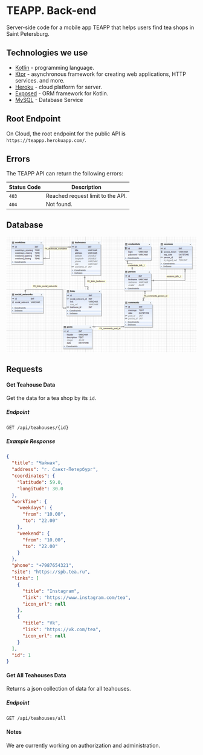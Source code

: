 # TEAPP. Back-end

Server-side code for a mobile app TEAPP that helps users find tea shops in Saint Petersburg.

## Technologies we use
- [Kotlin](https://kotlinlang.org/) - programming language.
- [Ktor](https://ktor.io/) - asynchronous framework for creating web applications, HTTP services. and more.
- [Heroku](https://www.heroku.com/) - cloud platform for server.
- [Exposed](https://github.com/JetBrains/Exposed) - ORM framework for Kotlin.
- [MySQL](https://www.mysql.com/) - Database Service

## Root Endpoint

On Cloud, the root endpoint for the public API is `https://teappp.herokuapp.com/`.

## Errors

The TEAPP API can return the following errors:

| Status Code | Description                                                           |
| ----------- | --------------------------------------------------------------------- |
| `403`       | Reached request limit to the API.                                     |
| `404`       | Not found.                                                            |


## Database

![alt text](dbd.png "Database Diagram")

## Requests

#### Get Teahouse Data

Get the data for a tea shop by its `id`.

##### Endpoint

`GET /api/teahouses/{id}`

##### Example Response

```json
{
  "title": "Чайная",
  "address": "г. Санкт-Петербург",
  "coordinates": {
    "latitude": 59.0,
    "longitude": 30.0
  },
  "workTime": {
    "weekdays": {
      "from": "10.00",
      "to": "22.00"
    },
    "weekend": {
      "from": "10.00",
      "to": "22.00"
    }
  },
  "phone": "+7987654321",
  "site": "https://spb.tea.ru",
  "links": [
    {
      "title": "Instagram",
      "link": "https://www.instagram.com/tea",
      "icon_url": null
    },
    {
      "title": "Vk",
      "link": "https://vk.com/tea",
      "icon_url": null
    }
  ],
  "id": 1
}
```

#### Get All Teahouses Data

Returns a json collection of data for all teahouses.

##### Endpoint

`GET /api/teahouses/all`

#### Notes

We are currently working on authorization and administration.